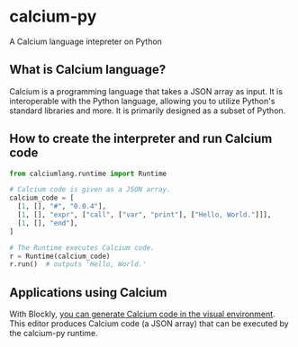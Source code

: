 # calcium-py

A Calcium language intepreter on Python

## What is Calcium language?

Calcium is a programming language that takes a JSON array as input. It is interoperable with the Python language, allowing you to utilize Python's standard libraries and more. It is primarily designed as a subset of Python.

## How to create the interpreter and run Calcium code

```python
from calciumlang.runtime import Runtime

# Calcium code is given as a JSON array.
calcium_code = [
  [1, [], "#", "0.0.4"],
  [1, [], "expr", ["call", ["var", "print"], ["Hello, World."]]],
  [1, [], "end"],
]

# The Runtime executes Calcium code.
r = Runtime(calcium_code)
r.run()  # outputs 'Hello, World.'
```

## Applications using Calcium

With Blockly, [you can generate Calcium code in the visual environment](https://capg.app/). This editor produces Calcium code (a JSON array) that can be executed by the calcium-py runtime.
